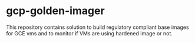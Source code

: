 # gcp-golden-imager
This repository contains solution to build regulatory compliant base images for GCE vms and to monitor if VMs are using hardened image or not.
